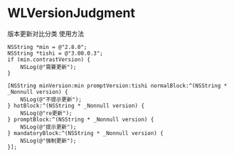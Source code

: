 # WLVersionJudgment
版本更新对比分类
使用方法

    NSString *min = @"2.8.0";
    NSString *tishi = @"3.00.0.3";
    if (min.contrastVersion) {
        NSLog(@"需要更新");
    }
    
    [NSString minVersion:min promptVersion:tishi normalBlock:^(NSString * _Nonnull version) {
        NSLog(@"不提示更新");
    } hotBlock:^(NSString * _Nonnull version) {
        NSLog(@"re更新");
    } promptBlock:^(NSString * _Nonnull version) {
        NSLog(@"提示更新");
    } mandatoryBlock:^(NSString * _Nonnull version) {
        NSLog(@"强制更新");
    }];
